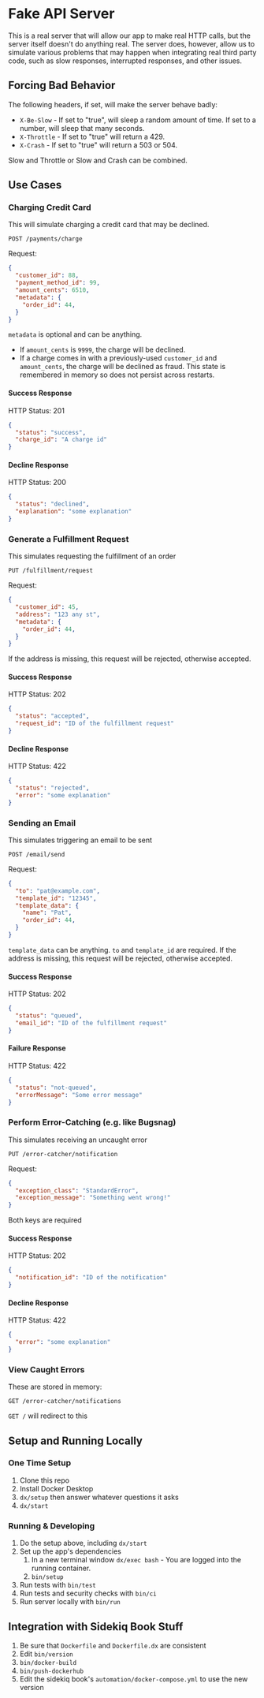 # Fake API Server

This is a real server that will allow our app to make real HTTP calls, but the server itself doesn't do anything
real.  The server does, however, allow us to simulate various problems that may happen when integrating real third
party code, such as slow responses, interrupted responses, and other issues.

## Forcing Bad Behavior

The following headers, if set, will make the server behave badly:

* `X-Be-Slow` - If set to "true", will sleep a random amount of time. If set to a number, will sleep that many
seconds.
* `X-Throttle` - If set to "true" will return a 429.
* `X-Crash` - If set to "true" will return a 503 or 504.

Slow and Throttle or Slow and Crash can be combined.

## Use Cases

### Charging Credit Card

This will simulate charging a credit card that may be declined.

```
POST /payments/charge
```

Request:

```json
{
  "customer_id": 88,
  "payment_method_id": 99,
  "amount_cents": 6510,
  "metadata": {
    "order_id": 44,
  }
}
```

`metadata` is optional and can be anything.

* If `amount_cents` is `9999`, the charge will be declined.
* If a charge comes in with a previously-used `customer_id` and `amount_cents`, the charge will be declined as
fraud.  This state is remembered in memory so does not persist across restarts.

#### Success Response

HTTP Status: 201

```json
{
  "status": "success",
  "charge_id": "A charge id"
}
```

#### Decline Response

HTTP Status: 200

```json
{
  "status": "declined",
  "explanation": "some explanation"
}
```

### Generate a Fulfillment Request

This simulates requesting the fulfillment of an order

```
PUT /fulfillment/request
```

Request:

```json
{
  "customer_id": 45,
  "address": "123 any st",
  "metadata": {
    "order_id": 44,
  }
}
```

If the address is missing, this request will be rejected, otherwise accepted.

#### Success Response

HTTP Status: 202

```json
{
  "status": "accepted",
  "request_id": "ID of the fulfillment request"
}
```

#### Decline Response

HTTP Status: 422

```json
{
  "status": "rejected",
  "error": "some explanation"
}
```

### Sending an Email

This simulates triggering an email to be sent

```
POST /email/send
```

Request:

```json
{
  "to": "pat@example.com",
  "template_id": "12345",
  "template_data": {
    "name": "Pat",
    "order_id": 44,
  }
}
```

`template_data` can be anything.  `to` and `template_id` are required.
If the address is missing, this request will be rejected, otherwise accepted.

#### Success Response

HTTP Status: 202

```json
{
  "status": "queued",
  "email_id": "ID of the fulfillment request"
}
```

#### Failure Response

HTTP Status: 422

```json
{
  "status": "not-queued",
  "errorMessage": "Some error message"
}
```

### Perform Error-Catching (e.g. like Bugsnag)

This simulates receiving an uncaught error

```
PUT /error-catcher/notification
```

Request:

```json
{
  "exception_class": "StandardError",
  "exception_message": "Something went wrong!"
}
```

Both keys are required

#### Success Response

HTTP Status: 202

```json
{
  "notification_id": "ID of the notification"
}
```

#### Decline Response

HTTP Status: 422

```json
{
  "error": "some explanation"
}
```

### View Caught Errors

These are stored in memory:

```
GET /error-catcher/notifications
```

`GET /` will redirect to this

## Setup and Running Locally

### One Time Setup

1. Clone this repo
1. Install Docker Desktop
1. `dx/setup` then answer whatever questions it asks
1. `dx/start`

### Running & Developing

1. Do the setup above, including `dx/start`
1. Set up the app's dependencies
   1. In a new terminal window `dx/exec bash` - You are logged into the running container.
   1. `bin/setup`
1. Run tests with `bin/test`
1. Run tests and security checks with `bin/ci`
1. Run server locally with `bin/run`

## Integration with Sidekiq Book Stuff

1. Be sure that `Dockerfile` and `Dockerfile.dx` are consistent
1. Edit `bin/version`
1. `bin/docker-build`
1. `bin/push-dockerhub`
1. Edit the sidekiq book's `automation/docker-compose.yml` to use the new version
